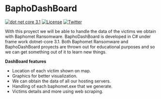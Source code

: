 # BaphoDashBoard

[![dot net core 3.1](https://img.shields.io/badge/dotnet%20core-3.1-blue)](https://dotnet.microsoft.com/download/dotnet-core/3.1) 
[![License](https://img.shields.io/badge/License-MIT-lightgrey)](https://github.com/Sh4rk0-666/BaphoDashBoard/blob/master/LICENSE)
[![Twitter](https://img.shields.io/badge/Twitter-%40Chungo__0-%231da1f2)](https://twitter.com/Chungo_0/)

With this proyect we will be able to handle the data of the victims we obtain with Baphomet Ransomware.
BaphoDashBoard is developed in C# under frame work dotnet-core 3.1. Both Baphomet Ransomware and BaphoDashBoard proyects are
thrown out for educational purposes and so we can get something out of it to learn new things.

**DashBoard features**

* Location of each victim shown on map.
* Graphics for better visualization.
* We can obtain the data of all our hosting servers.
* Handling of each baphomet.exe that we generate.
* Victims details and more using web scraping.
